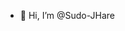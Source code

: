 - 👋 Hi, I’m @Sudo-JHare

<!---
Sudo-JHare/Sudo-JHare is a ✨ special ✨ repository because its `README.md` (this file) appears on your GitHub profile.
You can click the Preview link to take a look at your changes.
--->
